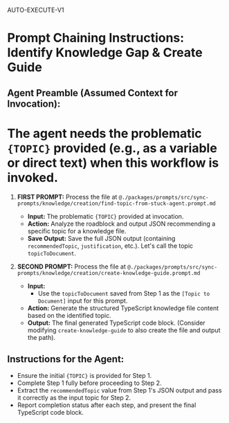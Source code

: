 AUTO-EXECUTE-V1

# Prompt Chaining Instructions: Identify Knowledge Gap & Create Guide

## Agent Preamble (Assumed Context for Invocation):
# The agent needs the problematic `{TOPIC}` provided (e.g., as a variable or direct text) when this workflow is invoked.

1.  **FIRST PROMPT:** Process the file at `@./packages/prompts/src/sync-prompts/knowledge/creation/find-topic-from-stuck-agent.prompt.md`
    * **Input:** The problematic `{TOPIC}` provided at invocation.
    * **Action:** Analyze the roadblock and output JSON recommending a specific topic for a knowledge file.
    * **Save Output:** Save the full JSON output (containing `recommendedTopic`, `justification`, etc.). Let's call the topic `topicToDocument`.

2.  **SECOND PROMPT:** Process the file at `@./packages/prompts/src/sync-prompts/knowledge/creation/create-knowledge-guide.prompt.md`
    * **Input:**
        * Use the `topicToDocument` saved from Step 1 as the `[Topic to Document]` input for this prompt.
    * **Action:** Generate the structured TypeScript knowledge file content based on the identified topic.
    * **Output:** The final generated TypeScript code block. (Consider modifying `create-knowledge-guide` to also create the file and output the path).

## Instructions for the Agent:
* Ensure the initial `{TOPIC}` is provided for Step 1.
* Complete Step 1 fully before proceeding to Step 2.
* Extract the `recommendedTopic` value from Step 1's JSON output and pass it correctly as the input topic for Step 2.
* Report completion status after each step, and present the final TypeScript code block. 